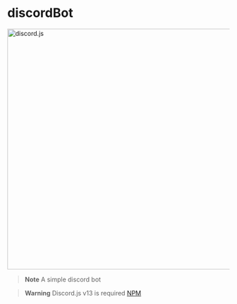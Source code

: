 # discordBot
<a href="https://discord.js.org"><img src="https://discord.js.org/static/logo.svg" width="546" alt="discord.js" /></a> <br>



> **Note**
> A simple discord bot

> **Warning**
> Discord.js v13 is required [NPM](https://www.npmjs.com/package/discord.js)
